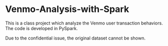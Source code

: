 # Venmo-Analysis-with-Spark
This is a class project which analyze the Venmo user transaction behaviors. The code is developed in PySpark.

Due to the confidential issue, the original dataset cannot be shown.
